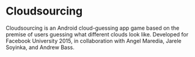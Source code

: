 # Cloudsourcing
Cloudsourcing is an Android cloud-guessing app game based on the premise of users guessing what different clouds look like. Developed for Facebook University 2015, in collaboration with Angel Maredia, Jarele Soyinka, and Andrew Bass. 
